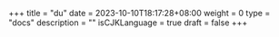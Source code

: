 +++
title = "du"
date = 2023-10-10T18:17:28+08:00
weight = 0
type = "docs"
description = ""
isCJKLanguage = true
draft = false
+++
